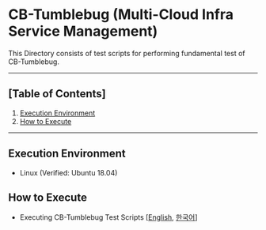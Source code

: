 # CB-Tumblebug (Multi-Cloud Infra Service Management)

This Directory consists of test scripts for performing fundamental test of CB-Tumblebug.

***

## [Table of Contents]

1. [Execution Environment](#execution-environment)
2. [How to Execute](#how-to-execute)

***

## Execution Environment
- Linux (Verified: Ubuntu 18.04)

## How to Execute

- Executing CB-Tumblebug Test Scripts [[English](https://github.com/cloud-barista/cb-tumblebug/blob/main/i18n/README-EN.md#using-cb-tumblebug-script), [한국어](https://github.com/cloud-barista/cb-tumblebug#cb-tumblebug-%EC%8A%A4%ED%81%AC%EB%A6%BD%ED%8A%B8-%EC%82%AC%EC%9A%A9)]
